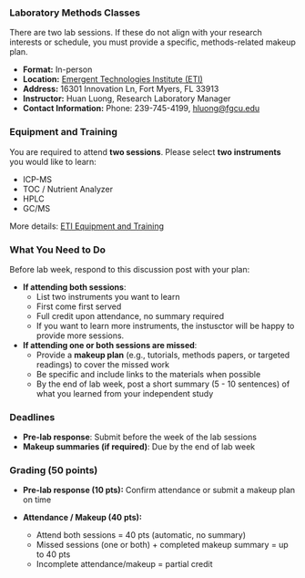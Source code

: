 ### Laboratory Methods Classes
There are two lab sessions. If these do not align with your research interests or schedule, you must provide a specific, methods-related makeup plan.

- **Format:** In-person
- **Location:** [Emergent Technologies Institute (ETI)](https://www.fgcu.edu/academics/research/emergenttechnologiesinstitute)
- **Address:** 16301 Innovation Ln, Fort Myers, FL 33913
- **Instructor:** Huan Luong, Research Laboratory Manager
- **Contact Information:** Phone: 239-745-4199, [hluong@fgcu.edu](mailto:hluong@fgcu.edu) 

### Equipment and Training

You are required to attend **two sessions**. Please select **two instruments** you would like to learn:

* ICP-MS
* TOC / Nutrient Analyzer
* HPLC
* GC/MS

More details: [ETI Equipment and Training](https://www.fgcu.edu/academics/research/emergenttechnologiesinstitute/eti-equipment-and-training)

### What You Need to Do
Before lab week, respond to this discussion post with your plan:

- **If attending both sessions**:
    - List two instruments you want to learn
    - First come first served
    - Full credit upon attendance, no summary required
    - If you want to learn more instruments, the instusctor will be happy to provide more sessions.
- **If attending one or both sessions are missed**:
    - Provide a **makeup plan** (e.g., tutorials, methods papers, or targeted readings) to cover the missed work
    - Be specific and include links to the materials when possible
    - By the end of lab week, post a short summary (5 - 10 sentences) of what you learned from your independent study
      
### Deadlines

* **Pre-lab response**: Submit before the week of the lab sessions 
* **Makeup summaries (if required)**: Due by the end of lab week

### Grading (50 points)

* **Pre-lab response (10 pts):** Confirm attendance or submit a makeup plan on time
* **Attendance / Makeup (40 pts):**

  * Attend both sessions = 40 pts (automatic, no summary)
  * Missed sessions (one or both) + completed makeup summary = up to 40 pts
  * Incomplete attendance/makeup = partial credit
